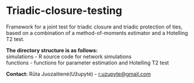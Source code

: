 # Triadic-closure-testing

Framework for a joint test for triadic closure and triadic protection of ties, based on a combination of a method-of-moments estimator and a Hotelling T2 test.

**The directory structure is as follows:**\
simulations - R source code for network simulations\
functions - functions for parameter estimation and Hotelling T2 test 

**Contact:** Rūta Juozaitienė(Užupytė) - r.uzupyte@gmail.com
